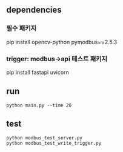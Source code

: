 ## dependencies
### 필수 패키지
pip install opencv-python pymodbus==2.5.3

### trigger: modbus->api 테스트 패키지
pip install fastapi uvicorn 


## run
```
python main.py --time 20
```

## test
```
python modbus_test_server.py
python modbus_test_write_trigger.py
```
